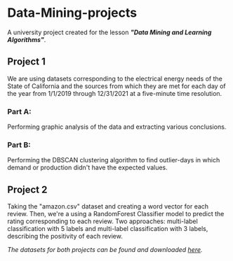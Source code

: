 # Data-Mining-projects

A university project created for the lesson ***"Data Mining and Learning Algorithms"***.



## Project 1
We are using datasets corresponding to the electrical energy needs of the State of California and the sources from which they are met for each day of the year from 1/1/2019 through 12/31/2021 at a five-minute time resolution.
### Part A:
Performing graphic analysis of the data and extracting various conclusions.
### Part B:
Performing the DBSCAN clustering algorithm to find outlier-days in which demand or production didn't have the expected values.

## Project 2
Taking the "amazon.csv" dataset and creating a word vector for each review. Then, we're a using a RandomForest Classifier model to predict the rating corresponding to each review. Two approaches: multi-label classification with 5 labels and multi-label classification with 3 labels, describing the positivity of each review.

*The datasets for both projects can be found and downloaded [here](https://drive.google.com/file/d/1bRmxBu-U-2jlNnEk8e2ulpTaMYBOq6Mz/view?usp=sharing).*
